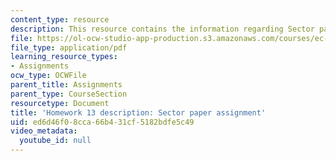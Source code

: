 ```yaml
---
content_type: resource
description: This resource contains the information regarding Sector paper assignment.
file: https://ol-ocw-studio-app-production.s3.amazonaws.com/courses/ec-701j-d-lab-i-development-fall-2009/ed6d46f08cca66b431cf5182bdfe5c49_MITEC_701JF09_hw13.pdf
file_type: application/pdf
learning_resource_types:
- Assignments
ocw_type: OCWFile
parent_title: Assignments
parent_type: CourseSection
resourcetype: Document
title: 'Homework 13 description: Sector paper assignment'
uid: ed6d46f0-8cca-66b4-31cf-5182bdfe5c49
video_metadata:
  youtube_id: null
---
```

